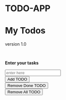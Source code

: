 # TODO-APP
<!DOCTYPE html>
<html lang="en">
<head>
    <meta charset="UTF-8">
    <meta name="viewport" content="width=device-width, initial-scale=1.0">
    <meta http-equiv="X-UA-Compatible" content="ie=edge">
    <title>TODO APP</title>
    <link rel="stylesheet" href="style.css"/>
</head>
<body>
    <div id="container">
    <div class="controls">
          <h1>My Todos</h1>
          <p>version 1.0</p><br/>
          <p><strong>Enter your tasks</strong></p>

  <input type="text" id="input" placeholder="enter here"/>
     <br>
      <button type="button" id="add" onclick="addItem()">Add TODO</button><br/>
        <button type="button" id="remove"onclick="removeItem()">Remove  Done TODO</button><br/>
         <button type="button" id="remall" onclick="removeAll()">Remove All TODO</button>
        </div>
       <ul id="list">
       
   </ul>
   </div>
   
   <script src="todo.js"></script>
 
</body>
</html>

